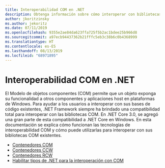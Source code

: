 ```yaml
---
title: Interoperabilidad COM en .NET
description: Obtenga información sobre cómo interoperar con bibliotecas COM en .NET.
author: jkoritzinsky
ms.author: jekoritz
ms.date: 07/11/2019
ms.openlocfilehash: 9355e2ae84da623ffa725f5b2ac1bdee25b966d8
ms.sourcegitcommit: a97ecb94437362b21fffc5eb3c38b6c0b4368999
ms.translationtype: HT
ms.contentlocale: es-ES
ms.lasthandoff: 08/13/2019
ms.locfileid: "68971895"
---
```

# <a name="com-interop-in-net"></a>Interoperabilidad COM en .NET

El Modelo de objetos componentes (COM) permite que un objeto exponga su funcionalidad a otros componentes y aplicaciones host en plataformas de Windows. Para ayudar a los usuarios a interoperar con sus bases de código existentes, .NET Framework siempre ha brindado una compatibilidad total para interoperar con las bibliotecas COM. En .NET Core 3.0, se agregó una gran parte de esta compatibilidad a .NET Core en Windows. En esta documentación se explica cómo funcionan las tecnologías de interoperabilidad COM y cómo puede utilizarlas para interoperar con sus bibliotecas COM existentes.

- [Contenedores COM](./com-wrappers.md)
- [Contenedores CCW](./com-callable-wrapper.md)
- [Contenedores RCW](./runtime-callable-wrapper.md)
- [Habilitar tipos de .NET para la interoperación con COM](./qualify-net-types-for-interoperation.md)
